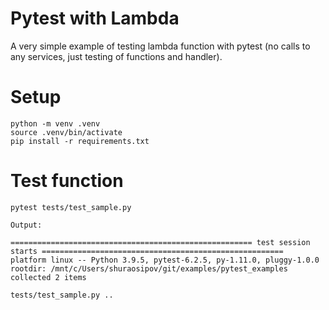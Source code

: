 # Pytest with Lambda
A very simple example of testing lambda function with pytest (no calls to any services, just testing of functions and handler).

# Setup
```
python -m venv .venv
source .venv/bin/activate
pip install -r requirements.txt
```

# Test function
```
pytest tests/test_sample.py

Output:

====================================================== test session starts ======================================================
platform linux -- Python 3.9.5, pytest-6.2.5, py-1.11.0, pluggy-1.0.0
rootdir: /mnt/c/Users/shuraosipov/git/examples/pytest_examples
collected 2 items                                                                                                               

tests/test_sample.py ..
```

